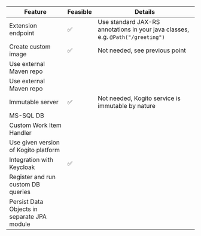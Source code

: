 

| Feature | Feasible | Details |
|---|---|---|
|Extension endpoint| :white_check_mark: | Use standard JAX-RS annotations in your java classes, e.g. `@Path("/greeting")`|
|Create custom image| :white_check_mark: | Not needed, see previous point |
|Use external Maven repo| | |
|Use external Maven repo| | |
|Immutable server| :white_check_mark: | Not needed, Kogito service is immutable by nature |
|MS-SQL DB| | |
|Custom Work Item Handler | | |
|Use given version of Kogito platform | | |
|Integration with Keycloak | :white_check_mark: | |
| Register and run custom DB queries | | |
| Persist Data Objects in separate JPA module | | |

